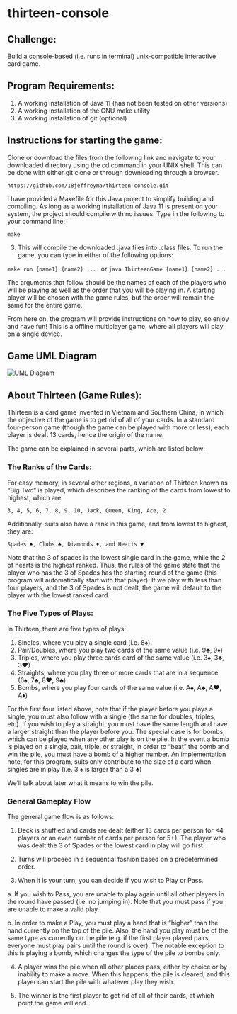 # thirteen-console

## Challenge:

Build a console-based (i.e. runs in terminal) unix-compatible interactive card game.

## Program Requirements:

1)	A working installation of Java 11 (has not been tested on other versions)
2)	A working installation of the GNU make utility
3)	A working installation of git (optional)

## Instructions for starting the game:

Clone or download the files from the following link and navigate to your downloaded directory using the cd command in your UNIX shell. This can be done with either git clone or through downloading through a browser.
```
https://github.com/18jeffreyma/thirteen-console.git
```

I have provided a Makefile for this Java project to simplify building and compiling. As long as a working installation of Java 11 is present on your system, the project should compile with no issues. Type in the following to your command line:
```
make
```

3. This will compile the downloaded .java files into .class files. To run the game, you can type in either of the following options:

```make run {name1} {name2} ... ``` or  ```java ThirteenGame {name1} {name2} ...```

The arguments that follow should be the names of each of the players who will be playing as well as the order that you will be playing in. A starting player will be chosen with the game rules, but the order will remain the same for the entire game.

From here on, the program will provide instructions on how to play, so enjoy and have fun! This is a offline multiplayer game, where all players will play on a single device.

## Game UML Diagram

![UML Diagram](uml_diagram.png)

## About Thirteen (Game Rules):

Thirteen is a card game invented in Vietnam and Southern China, in which the objective of the game is to get rid of all of your cards. In a standard four-person game (though the game can be played with more or less), each player is dealt 13 cards, hence the origin of the name.

The game can be explained in several parts, which are listed below:

### The Ranks of the Cards:

For easy memory, in several other regions, a variation of Thirteen known as “Big Two” is played, which describes the ranking of the cards from lowest to highest, which are:

    3, 4, 5, 6, 7, 8, 9, 10, Jack, Queen, King, Ace, 2

Additionally, suits also have a rank in this game, and from lowest to highest, they are:

    Spades ♠, Clubs ♣, Diamonds ♦, and Hearts ♥

Note that the 3 of spades is the lowest single card in the game, while the 2 of hearts is the highest ranked. Thus, the rules of the game state that the player who has the 3 of Spades has the starting round of the game (this program will automatically start with that player). If we play with less than four players, and the 3 of Spades is not dealt, the game will default to the player with the lowest ranked card.

### The Five Types of Plays:

In Thirteen, there are five types of plays:

1.	Singles, where you play a single card (i.e. 8♠).
2.	Pair/Doubles, where you play two cards of the same value (i.e. 9♣, 9♦)
3.	Triples, where you play three cards card of the same value (i.e. 3♠, 3♣, 3♥)
4.	Straights, where you play three or more cards that are in a sequence (6♠, 7♣, 8♥, 9♣)
5.	Bombs, where you play four cards of the same value (i.e. A♠, A♣, A♥, A♦)

For the first four listed above, note that if the player before you plays a single, you must also follow with a single (the same for doubles, triples, etc). If you wish to play a straight, you must have the same length and have a larger straight than the player before you. The special case is for bombs, which can be played when any other play is on the pile. In the event a bomb is played on a single, pair, triple, or straight, in order to “beat” the bomb and win the pile, you must have a bomb of a higher number. An implementation note, for this program, suits only contribute to the size of a card when singles are in play (i.e. 3 ♠ is larger than a 3 ♣)

We’ll talk about later what it means to win the pile.

### General Gameplay Flow

The general game flow is as follows:

1.	Deck is shuffled and cards are dealt (either 13 cards per person for <4 players or an even number of cards per person for 5+). The player who was dealt the 3 of Spades or the lowest card in play will go first.

2.	Turns will proceed in a sequential fashion based on a predetermined order.

3.	When it is your turn, you can decide if you wish to Play or Pass.

  a.	If you wish to Pass, you are unable to play again until all other players in the round have passed (i.e. no jumping in). Note that you must pass if you are unable to make a valid play.

  b.	In order to make a Play, you must play a hand that is “higher” than the hand currently on the top of the pile. Also, the hand you play must be of the same type as currently on the pile (e.g. if the first player played pairs, everyone must play pairs until the round is over). The notable exception to this is playing a bomb, which changes the type of the pile to bombs only.

4.	A player wins the pile when all other places pass, either by choice or by inability to make a move. When this happens, the pile is cleared, and this player can start the pile with whatever play they wish.

5.	The winner is the first player to get rid of all of their cards, at which point the game will end.
